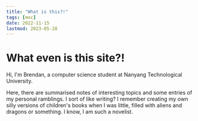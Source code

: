 ```yaml
---
title: "What is this?!"
tags: [moc]
date: 2022-11-15
lastmod: 2023-05-28
---
```

# What even is this site?! 

Hi, I'm Brendan, a computer science student at Nanyang Technological University. 

Here, there are summarised notes of interesting topics and some entries of my personal ramblings. I sort of like writing? I remember creating my own silly versions of children's books when I was little, filled with aliens and dragons or something. I know, I am such a novelist.